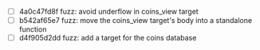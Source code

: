- [ ] 4a0c47fd8f fuzz: avoid underflow in coins_view target
- [ ] b542af65e7 fuzz: move the coins_view target's body into a standalone function
- [ ] d4f905d2dd fuzz: add a target for the coins database